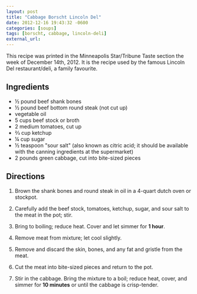 ```yaml
---
layout: post
title: "Cabbage Borscht Lincoln Del"
date: 2012-12-16 19:43:32 -0600
categories: [soups]
tags: [borscht, cabbage, lincoln-deli]
external_url: 
---
```


This recipe was printed in the Minneapolis Star/Tribune Taste section
the week of December 14th, 2012. It is the recipe used by the famous
Lincoln Del restaurant/deli, a family favourite.



## Ingredients

* &frac12; pound beef shank bones
* &frac12; pound beef bottom round steak (not cut up)
* vegetable oil
* 5 cups beef stock or broth
* 2 medium tomatoes, cut up
* &frac23; cup ketchup
* &frac14; cup sugar
* &frac12; teaspoon "sour salt" (also known as citric acid; it should be available with the canning ingredients at the supermarket)
* 2 pounds green cabbage, cut into bite-sized pieces


## Directions

1.  Brown the shank bones and round steak in oil in a 4-quart dutch oven or stockpot.

1.  Carefully add the beef stock, tomatoes, ketchup, sugar, and sour salt to the meat in the pot; stir.

1.  Bring to boiling; reduce heat. Cover and let simmer for **1 hour**.

1.  Remove meat from mixture; let cool slightly.

1.  Remove and discard the skin, bones, and any fat and gristle from the meat.

1.  Cut the meat into bite-sized pieces and return to the pot.

1.  Stir in the cabbage. Bring the mixture to a boil; reduce heat, cover, and simmer for **10 minutes** or until the cabbage is crisp-tender.

